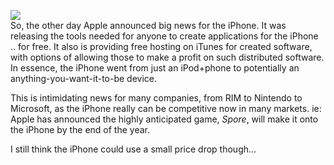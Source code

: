 [![](http://bp1.blogger.com/_kfv2ADnjgQg/R9JJflODPVI/AAAAAAAAAzc/csTtDcHmZB8/s400/Image7.jpg)](http://bp1.blogger.com/_kfv2ADnjgQg/R9JJflODPVI/AAAAAAAAAzc/csTtDcHmZB8/s1600-h/Image7.jpg)  
So, the other day Apple announced big news for the iPhone. It was releasing the tools needed for anyone to create applications for the iPhone .. for free. It also is providing free hosting on iTunes for created software, with options of allowing those to make a profit on such distributed software. In essence, the iPhone went from just an iPod+phone to potentially an anything-you-want-it-to-be device.   
  
This is intimidating news for many companies, from RIM to Nintendo to Microsoft, as the iPhone really can be competitive now in many markets. ie: Apple has announced the highly anticipated game, *Spore*, will make it onto the iPhone by the end of the year.   
  
I still think the iPhone could use a small price drop though...